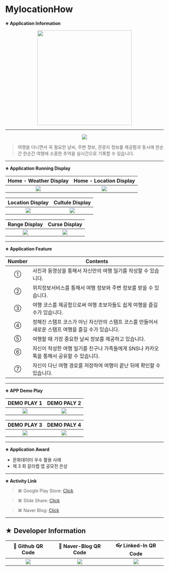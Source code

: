# MylocationHow

**※ Application Information**

<p align="center">
  <img src="http://postfiles16.naver.net/20151231_287/yeop9657_14515574747774gRv7_PNG/MyLocationHow.png?type=w773" width="300" height="300">
</p>

* * *

<p align="center">
  <img src="http://drive.google.com/uc?export=view&id=102IKEAIMY-unlpPQvy6m9TqeyfwnD8tq">
</p>

> 여행을 다니면서 꼭 필요한 날씨, 주변 정보, 관광지 정보를 제공함과 동시에 한순간 한순간 여행에 소중한 추억을 실시간으로 기록할 수 있습니다.

* * *

**※ Application Running Display**

Home - Weather Display             |  Home - Location Display
:-------------------------:|:-------------------------:
![](http://blogfiles.naver.net/20151231_93/yeop9657_14515577268325i1mF_JPEG/Sidesync_capture_20151231192732_1.jpg)  |  ![](http://blogfiles.naver.net/20151231_144/yeop9657_1451557726931fHxq4_JPEG/Sidesync_capture_20151231192736_1.jpg)

Location Display             |  Cultule Display
:-------------------------:|:-------------------------:
![](http://blogfiles.naver.net/20151231_10/yeop9657_1451557727066o54Br_JPEG/Sidesync_capture_20151231192749_1.jpg)  |  ![](http://blogfiles.naver.net/20151231_164/yeop9657_1451557727148nBDIF_JPEG/Sidesync_capture_20151231192800_1.jpg)

Range Display             |  Curse Display
:-------------------------:|:-------------------------:
![](http://blogfiles.naver.net/20151231_102/yeop9657_1451557727271tc8qt_JPEG/Sidesync_capture_20151231192809_1.jpg)  |  ![](http://blogfiles.naver.net/20151231_193/yeop9657_1451557727347F645i_JPEG/Sidesync_capture_20151231192818_1.jpg)

* * *

**※ Application Feature**


|Number|Contents|
|:-:|-----------------------------------------------------------|
|①| 사진과 동영상을 통해서 자신만의 여행 일기를 작성할 수 있습니다.|
|②| 위치정보서비스를 통해서 여행 정보와 주변 정보를 받을 수 있습니다.|
|③| 여행 코스를 제공함으로써 여행 초보자들도 쉽게 여행을 즐길 수가 있습니다.|
|④| 정해진 스탬프 코스가 아닌 자신만의 스탬프 코스를 만들어서 새로운 스탬프 여행을 즐길 수가 있습니다.|
|⑤| 여행할 때 가장 중요한 날씨 정보를 제공하고 있습니다.|
|⑥| 자신이 작성한 여행 일기를 친구나 가족들에게 SNS나 카카오톡을 통해서 공유할 수 있습니다.|
|⑦| 자신이 다닌 여행 경로를 저장하여 여행이 끝난 뒤에 확인할 수 있습니다.|

* * *

**※ APP Demo Play**

|DEMO PLAY 1|DEMO PALY 2|
|:---------:|:---------:|
|![](http://drive.google.com/uc?export=view&id=1TyIK88aSNQYKRZ8Yon5PQs-ich4vlYyk)|![](http://drive.google.com/uc?export=view&id=1eJe6HXR18zgOQMeMzyDgNrepiw644c2p)|

|DEMO PLAY 3|DEMO PALY 4|
|:---------:|:---------:|
|![](http://drive.google.com/uc?export=view&id=1VnRhMO5hTQXL5tPVOcnDARAJfIDEiWzK)|![](http://drive.google.com/uc?export=view&id=17x6IXrPs6gv4hesMF6wnWOEiB9yKqw9x)|

* * *

**※ Application Award**

* 문화데이터 우수 활용 사례
* 제 3 회 갈라랩 앱 공모전 은상

* * *

**※ Activity Link**

> ⌘ Google Play Store: [Click](https://play.google.com/store/apps/details?id=com.net.location.mylocationhow)

> ⌘ Slide Share: [Click](https://www.slideshare.net/Yangchangyeop/3-69988562)

> ⌘ Naver Blog: [Click](http://yeop9657.blog.me/220584140829)

* * *

## ★ Developer Information

|:rocket: Github QR Code|:pencil: Naver-Blog QR Code|:eyeglasses: Linked-In QR Code|
|:---------------------:|:-------------------------:|:----------------------------:|
|![](https://user-images.githubusercontent.com/20036523/50044128-60406880-00c2-11e9-8d57-ea1cb8e6b2a7.jpg)|![](https://user-images.githubusercontent.com/20036523/50044131-60d8ff00-00c2-11e9-818c-cf5ad97dc76e.jpg)|![](https://user-images.githubusercontent.com/20036523/50044130-60d8ff00-00c2-11e9-991a-107bffa2bf57.jpg)|
